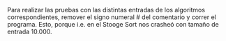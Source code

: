Para realizar las pruebas con las distintas entradas de los algoritmos correspondientes, remover el signo numeral # del comentario y correr el programa. Esto, porque i.e. en el Stooge Sort nos crasheó con tamaño de entrada 10.000.
